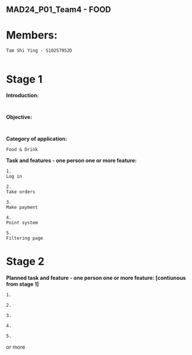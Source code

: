 ## MAD24_P01_Team4 - FOOD 
# Members:

```
Tam Shi Ying - S10257952D


```


# Stage 1
**Introduction:**

```


```


**Objective:**

```


```

**Category of application:**

```
Food & Drink
```

**Task and features - one person one or more feature:**

```
1.
Log in
```
```
2.
Take orders
```
```
3.
Make payment
```
```
4.
Point system
```
```
5.
Filtering page
```

# Stage 2

**Planned task and feature - one person one or more feature: [contiunous from stage 1]**

```
1. 
```
```
2.
```
```
3.
```
```
4.
```
```
5.
```

or more 
